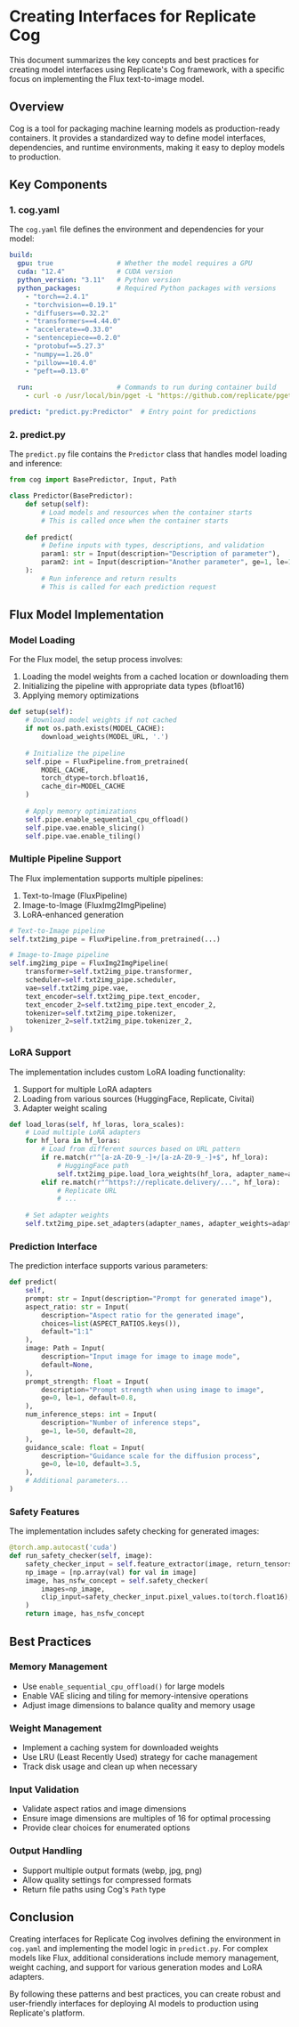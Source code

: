 # Creating Interfaces for Replicate Cog

This document summarizes the key concepts and best practices for creating model interfaces using Replicate's Cog framework, with a specific focus on implementing the Flux text-to-image model.

## Overview

Cog is a tool for packaging machine learning models as production-ready containers. It provides a standardized way to define model interfaces, dependencies, and runtime environments, making it easy to deploy models to production.

## Key Components

### 1. cog.yaml

The `cog.yaml` file defines the environment and dependencies for your model:

```yaml
build:
  gpu: true                # Whether the model requires a GPU
  cuda: "12.4"             # CUDA version
  python_version: "3.11"   # Python version
  python_packages:         # Required Python packages with versions
    - "torch==2.4.1"
    - "torchvision==0.19.1"
    - "diffusers==0.32.2"
    - "transformers==4.44.0"
    - "accelerate==0.33.0"
    - "sentencepiece==0.2.0"
    - "protobuf==5.27.3"
    - "numpy==1.26.0"
    - "pillow==10.4.0"
    - "peft==0.13.0"
  
  run:                     # Commands to run during container build
    - curl -o /usr/local/bin/pget -L "https://github.com/replicate/pget/releases/download/v0.8.2/pget_linux_x86_64" && chmod +x /usr/local/bin/pget

predict: "predict.py:Predictor"  # Entry point for predictions
```

### 2. predict.py

The `predict.py` file contains the `Predictor` class that handles model loading and inference:

```python
from cog import BasePredictor, Input, Path

class Predictor(BasePredictor):
    def setup(self):
        # Load models and resources when the container starts
        # This is called once when the container starts
        
    def predict(
        # Define inputs with types, descriptions, and validation
        param1: str = Input(description="Description of parameter"),
        param2: int = Input(description="Another parameter", ge=1, le=100, default=50),
    ):
        # Run inference and return results
        # This is called for each prediction request
```

## Flux Model Implementation

### Model Loading

For the Flux model, the setup process involves:

1. Loading the model weights from a cached location or downloading them
2. Initializing the pipeline with appropriate data types (bfloat16)
3. Applying memory optimizations

```python
def setup(self):
    # Download model weights if not cached
    if not os.path.exists(MODEL_CACHE):
        download_weights(MODEL_URL, '.')
    
    # Initialize the pipeline
    self.pipe = FluxPipeline.from_pretrained(
        MODEL_CACHE,
        torch_dtype=torch.bfloat16,
        cache_dir=MODEL_CACHE
    )
    
    # Apply memory optimizations
    self.pipe.enable_sequential_cpu_offload()
    self.pipe.vae.enable_slicing()
    self.pipe.vae.enable_tiling()
```

### Multiple Pipeline Support

The Flux implementation supports multiple pipelines:

1. Text-to-Image (FluxPipeline)
2. Image-to-Image (FluxImg2ImgPipeline)
3. LoRA-enhanced generation

```python
# Text-to-Image pipeline
self.txt2img_pipe = FluxPipeline.from_pretrained(...)

# Image-to-Image pipeline
self.img2img_pipe = FluxImg2ImgPipeline(
    transformer=self.txt2img_pipe.transformer,
    scheduler=self.txt2img_pipe.scheduler,
    vae=self.txt2img_pipe.vae,
    text_encoder=self.txt2img_pipe.text_encoder,
    text_encoder_2=self.txt2img_pipe.text_encoder_2,
    tokenizer=self.txt2img_pipe.tokenizer,
    tokenizer_2=self.txt2img_pipe.tokenizer_2,
)
```

### LoRA Support

The implementation includes custom LoRA loading functionality:

1. Support for multiple LoRA adapters
2. Loading from various sources (HuggingFace, Replicate, Civitai)
3. Adapter weight scaling

```python
def load_loras(self, hf_loras, lora_scales):
    # Load multiple LoRA adapters
    for hf_lora in hf_loras:
        # Load from different sources based on URL pattern
        if re.match(r"^[a-zA-Z0-9_-]+/[a-zA-Z0-9_-]+$", hf_lora):
            # HuggingFace path
            self.txt2img_pipe.load_lora_weights(hf_lora, adapter_name=adapter_name)
        elif re.match(r"^https?://replicate.delivery/...", hf_lora):
            # Replicate URL
            # ...
    
    # Set adapter weights
    self.txt2img_pipe.set_adapters(adapter_names, adapter_weights=adapter_weights)
```

### Prediction Interface

The prediction interface supports various parameters:

```python
def predict(
    self,
    prompt: str = Input(description="Prompt for generated image"),
    aspect_ratio: str = Input(
        description="Aspect ratio for the generated image",
        choices=list(ASPECT_RATIOS.keys()),
        default="1:1"
    ),
    image: Path = Input(
        description="Input image for image to image mode",
        default=None,
    ),
    prompt_strength: float = Input(
        description="Prompt strength when using image to image",
        ge=0, le=1, default=0.8,
    ),
    num_inference_steps: int = Input(
        description="Number of inference steps",
        ge=1, le=50, default=28,
    ),
    guidance_scale: float = Input(
        description="Guidance scale for the diffusion process",
        ge=0, le=10, default=3.5,
    ),
    # Additional parameters...
)
```

### Safety Features

The implementation includes safety checking for generated images:

```python
@torch.amp.autocast('cuda')
def run_safety_checker(self, image):
    safety_checker_input = self.feature_extractor(image, return_tensors="pt").to("cuda")
    np_image = [np.array(val) for val in image]
    image, has_nsfw_concept = self.safety_checker(
        images=np_image,
        clip_input=safety_checker_input.pixel_values.to(torch.float16),
    )
    return image, has_nsfw_concept
```

## Best Practices

### Memory Management

- Use `enable_sequential_cpu_offload()` for large models
- Enable VAE slicing and tiling for memory-intensive operations
- Adjust image dimensions to balance quality and memory usage

### Weight Management

- Implement a caching system for downloaded weights
- Use LRU (Least Recently Used) strategy for cache management
- Track disk usage and clean up when necessary

### Input Validation

- Validate aspect ratios and image dimensions
- Ensure image dimensions are multiples of 16 for optimal processing
- Provide clear choices for enumerated options

### Output Handling

- Support multiple output formats (webp, jpg, png)
- Allow quality settings for compressed formats
- Return file paths using Cog's `Path` type

## Conclusion

Creating interfaces for Replicate Cog involves defining the environment in `cog.yaml` and implementing the model logic in `predict.py`. For complex models like Flux, additional considerations include memory management, weight caching, and support for various generation modes and LoRA adapters.

By following these patterns and best practices, you can create robust and user-friendly interfaces for deploying AI models to production using Replicate's platform.